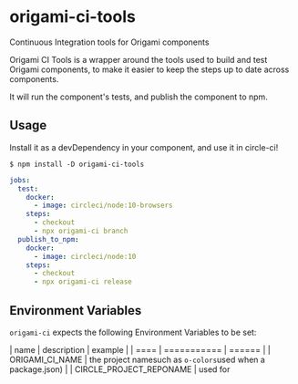 # origami-ci-tools

Continuous Integration tools for Origami components

Origami CI Tools is a wrapper around the tools used to build and test Origami components, to make it easier to keep the steps up to date across components.

It will run the component's tests, and publish the component to npm.

## Usage

Install it as a devDependency in your component, and use it in circle-ci!

```shell
$ npm install -D origami-ci-tools
```

```yaml
jobs:
  test:
    docker:
      - image: circleci/node:10-browsers
    steps:
      - checkout
      - npx origami-ci branch
  publish_to_npm:
    docker:
      - image: circleci/node:10
    steps:
      - checkout
      - npx origami-ci release
```

## Environment Variables

`origami-ci` expects the following Environment Variables to be set:

| name | description | example |
| ==== | =========== | ====== |
| ORIGAMI_CI_NAME | the project namesuch as `o-colors`used when a package.json) |
| CIRCLE_PROJECT_REPONAME | used for 

